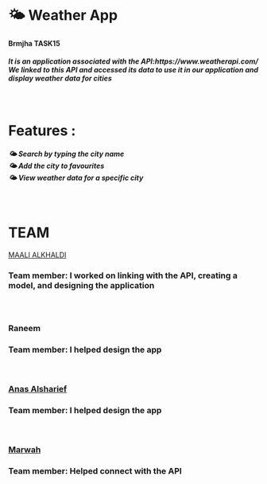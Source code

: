 # 🌤️ Weather App
 <h4>Brmjha TASK15 </h4>

<h5> It is an application associated with the API:https://www.weatherapi.com/ <br>
We linked to this API and accessed its data to use it in our application and display weather data for cities <h5>


<br>
  
# Features :
<h5>
🌤️ Search by typing the city name <br>
🌤️ Add the city to favourites <br>
🌤️ View weather data for a specific city

</h5>
<br>

#  TEAM 
<a href="https://github.com/3Maali" target="_blank">MAALI ALKHALDI </a>
<h3>Team member:
I worked on linking with the API, creating a model, and designing the application <br>
 <h3/>
<br> 

<h3>Raneem </h3>
<h3>Team member:
I helped design the app <br>
 <h3/>
<br> 

<a href="https://github.com/iivcoz" target="_blank">Anas Alsharief </a>
<h3>Team member:
I helped design the app <br>
 <h3/>
<br> 


<a href="https://github.com/MarwaSz" target="_blank">Marwah </a>


<h3>Team member:
Helped connect with the API <br>

 <h3/>
<br> 


